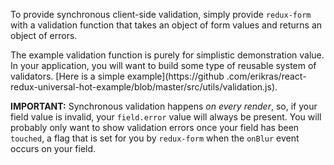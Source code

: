 To provide synchronous client-side validation, simply provide `redux-form` with a validation function that takes an 
object of form values and returns an object of errors.

The example validation function is purely for simplistic demonstration value. In your application, you will want to 
build some type of reusable system of validators. [Here is a simple
example](https://github .com/erikras/react-redux-universal-hot-example/blob/master/src/utils/validation.js).

**IMPORTANT:** Synchronous validation happens _on every render_, so, if your field value is invalid, your `field.error` 
value will always be present. You will probably only want to show validation errors once your field has been `touched`,
a flag that is set for you by `redux-form` when the `onBlur` event occurs on your field.
